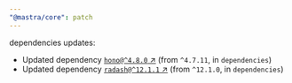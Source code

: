 ```yaml
---
"@mastra/core": patch
---
```

dependencies updates:
  - Updated dependency [`hono@^4.8.0` ↗︎](https://www.npmjs.com/package/hono/v/4.8.0) (from `^4.7.11`, in `dependencies`)
  - Updated dependency [`radash@^12.1.1` ↗︎](https://www.npmjs.com/package/radash/v/12.1.1) (from `^12.1.0`, in `dependencies`)
